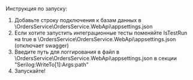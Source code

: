 Инструкция по запуску:
1) Добавьте строку подключения к базам данных в \OrdersService\OrdersService.WebApi\appsettings.json
2) Если хотите запустить интеграционные тесты поменяйте IsTestRun на true в \OrdersService\OrdersService.WebApi\appsettings.json (отключает swagger)
3) Введите путь для логгирования в файл в \OrdersService\OrdersService.WebApi\appsettings.json в секции "Serilog:WriteTo[1]:Args:path"
3) Запускайте!

